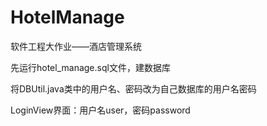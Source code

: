 # HotelManage
软件工程大作业——酒店管理系统

先运行hotel_manage.sql文件，建数据库

将DBUtil.java类中的用户名、密码改为自己数据库的用户名密码

LoginView界面：用户名user，密码password
